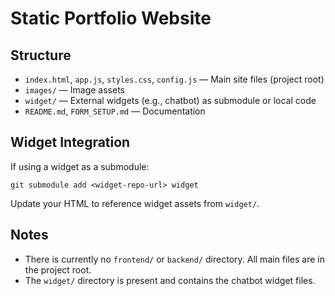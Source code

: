# Static Portfolio Website

## Structure

- `index.html`, `app.js`, `styles.css`, `config.js` — Main site files (project root)
- `images/` — Image assets
- `widget/` — External widgets (e.g., chatbot) as submodule or local code
- `README.md`, `FORM_SETUP.md` — Documentation

## Widget Integration

If using a widget as a submodule:
```
git submodule add <widget-repo-url> widget
```

Update your HTML to reference widget assets from `widget/`.

## Notes
- There is currently no `frontend/` or `backend/` directory. All main files are in the project root.
- The `widget/` directory is present and contains the chatbot widget files.


